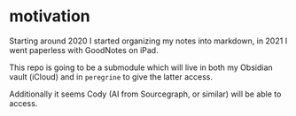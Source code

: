 # motivation

Starting around 2020 I started organizing my notes into markdown, in 2021 I went paperless with GoodNotes on iPad. 

This repo is going to be a submodule which will live in both my Obsidian vault (iCloud) and in `peregrine` to give the latter access. 

Additionally it seems Cody (AI from Sourcegraph, or similar) will be able to access. 

